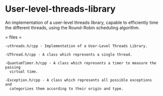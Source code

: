 # User-level-threads-library
An implementation of a user-level threads library, capable to efficiently
time the different threads, using the Round-Robin scheduling
algorithm.

= files =

    -uthreads.h/cpp - Implementation of a User-Level Threads Library.  
  
    -UThread.h/cpp - A class which represents a single thread.
  
    -QuantumTimer.h/cpp - A class which represents a timer to measure the passing  
      virtual time.
    
    -Exception.h/cpp - A class which represents all possible exceptions and
      categorizes them according to their origin and type.
    

